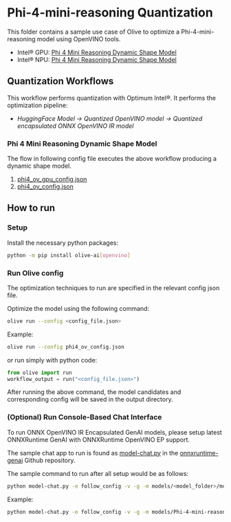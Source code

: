 # Phi-4-mini-reasoning Quantization

This folder contains a sample use case of Olive to optimize a Phi-4-mini-reasoning model using OpenVINO tools.

- Intel® GPU: [Phi 4 Mini Reasoning Dynamic Shape Model](https://huggingface.co/microsoft/Phi-4-mini-reasoning)
- Intel® NPU: [Phi 4 Mini Reasoning Dynamic Shape Model](https://huggingface.co/microsoft/Phi-4-mini-reasoning)

## Quantization Workflows

This workflow performs quantization with Optimum Intel®. It performs the optimization pipeline:

- *HuggingFace Model -> Quantized OpenVINO model -> Quantized encapsulated ONNX OpenVINO IR model*

### Phi 4 Mini Reasoning Dynamic Shape Model

The flow in following config file executes the above workflow producing a dynamic shape model.
1. [phi4_ov_gpu_config.json](phi4_ov_gpu_config.json)
1. [phi4_ov_config.json](phi4_ov_config.json)

## How to run

### Setup

Install the necessary python packages:

```bash
python -m pip install olive-ai[openvino]
```

### Run Olive config

The optimization techniques to run are specified in the relevant config json file.

Optimize the model using the following command:

```bash
olive run --config <config_file.json>
```

Example:

```bash
olive run --config phi4_ov_config.json
```


or run simply with python code:

```python
from olive import run
workflow_output = run("<config_file.json>")
```

After running the above command, the model candidates and corresponding config will be saved in the output directory.

### (Optional) Run Console-Based Chat Interface

To run ONNX OpenVINO IR Encapsulated GenAI models, please setup latest ONNXRuntime GenAI with ONNXRuntime OpenVINO EP support.

The sample chat app to run is found as [model-chat.py](https://github.com/microsoft/onnxruntime-genai/blob/main/examples/python/model-chat.py) in the [onnxruntime-genai](https://github.com/microsoft/onnxruntime-genai/) Github repository.

The sample command to run after all setup would be as follows:


```bash
python model-chat.py -e follow_config -v -g -m models/<model_folder>/model/
```

Example:

```bash
python model-chat.py -e follow_config -v -g -m models/Phi-4-mini-reasoning/model/
```
